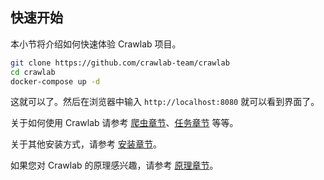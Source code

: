 ## 快速开始

本小节将介绍如何快速体验 Crawlab 项目。

```bash
git clone https://github.com/crawlab-team/crawlab
cd crawlab
docker-compose up -d
```

这就可以了。然后在浏览器中输入 `http://localhost:8080` 就可以看到界面了。

关于如何使用 Crawlab 请参考 [爬虫章节](../Spider/README.md)、[任务章节](../Task/README.md) 等等。

关于其他安装方式，请参考 [安装章节](../Installation/README.md)。

如果您对 Crawlab 的原理感兴趣，请参考 [原理章节](../Architecture/README.md)。

